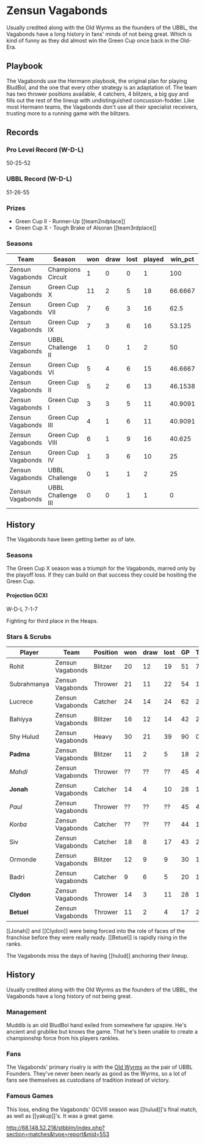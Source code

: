 # Zensun Vagabonds

Usually credited along with the Old Wyrms as the founders of the UBBL, the Vagabonds have a long history in fans' minds of not being great. Which is kind of funny as they did almost win the Green Cup once back in the Old-Era.

## Playbook

The Vagabonds use the Hermann playbook, the original plan for playing BludBol, and the one that every other strategy is an adaptation of. The team has two thrower positions available, 4 catchers, 4 blitzers, a big guy and fills out the rest of the lineup with undistinguished concussion-fodder. Like most Hermann teams, the Vagabonds don't use all their specialist receivers, trusting more to a running game with the blitzers.

## Records

### Pro Level Record (W-D-L)

50-25-52

### UBBL Record (W-D-L)

51-26-55

### Prizes

* Green Cup II - Runner-Up [[team2ndplace]]
* Green Cup X - Tough Brake of Alsoran [[team3rdplace]]

### Seasons

| Team             | Season             | won  | draw | lost | played | win_pct | gf   | ga   | cas  | tcdiff | ff   |
|------------------|--------------------|------|------|------|--------|---------|------|------|------|--------|------|
| Zensun Vagabonds | Champions Circuit  |    1 |    0 |    0 |      1 |     100 |    3 |    2 |    3 |      2 |    0 |
| Zensun Vagabonds | Green Cup X        |   11 |    2 |    5 |     18 | 66.6667 |   46 |   33 |   29 |      3 |    5 |
| Zensun Vagabonds | Green Cup VII      |    7 |    6 |    3 |     16 |    62.5 |   47 |   32 |   38 |     -1 |    1 |
| Zensun Vagabonds | Green Cup IX       |    7 |    3 |    6 |     16 |  53.125 |   32 |   40 |   19 |    -10 |    1 |
| Zensun Vagabonds | UBBL Challenge II  |    1 |    0 |    1 |      2 |      50 |    4 |    4 |    3 |     -3 |    0 |
| Zensun Vagabonds | Green Cup VI       |    5 |    4 |    6 |     15 | 46.6667 |   31 |   36 |   31 |     -2 |    2 |
| Zensun Vagabonds | Green Cup II       |    5 |    2 |    6 |     13 | 46.1538 |   27 |   32 |   31 |     12 |    1 |
| Zensun Vagabonds | Green Cup I        |    3 |    3 |    5 |     11 | 40.9091 |   20 |   25 |   18 |      4 |    1 |
| Zensun Vagabonds | Green Cup III      |    4 |    1 |    6 |     11 | 40.9091 |   22 |   28 |   22 |      5 |    0 |
| Zensun Vagabonds | Green Cup VIII     |    6 |    1 |    9 |     16 |  40.625 |   35 |   47 |   22 |    -21 |   -1 |
| Zensun Vagabonds | Green Cup IV       |    1 |    3 |    6 |     10 |      25 |   20 |   30 |    0 |     -8 |   -2 |
| Zensun Vagabonds | UBBL Challenge     |    0 |    1 |    1 |      2 |      25 |    2 |    3 |    6 |      3 |   -1 |
| Zensun Vagabonds | UBBL Challenge III |    0 |    0 |    1 |      1 |       0 |    2 |    3 |    0 |     -1 |   -1 |

## History

The Vagabonds have been getting better as of late.

### Seasons

The Green Cup X season was a triumph for the Vagabonds, marred only by the playoff loss. If they can build on that success they could be hositing the Green Cup.

#### Projection GCXI

W-D-L 7-1-7

Fighting for third place in the Heaps.

### Stars & Scrubs

| Player       | Team             | Position | won  | draw | lost | GP   | TD   | Comp | Ints | BH   | SI   | Ki   | MVP  | SPP  |
|--------------|------------------|----------|------|------|------|------|------|------|------|------|------|------|------|------|
| Rohit       | Zensun Vagabonds | Blitzer  |   20 |   12 |   19 |   51 |    7 |    1 |    1 |   39 |   12 |    1 |    6 |  158 |
| Subrahmanya | Zensun Vagabonds | Thrower  |   21 |   11 |   22 |   54 |    1 |   96 |    0 |    1 |    0 |    0 |    5 |  126 |
| Lucrece     | Zensun Vagabonds | Catcher  |   24 |   14 |   24 |   62 |   27 |    3 |    2 |    1 |    1 |    0 |    6 |  122 |
| Bahiyya     | Zensun Vagabonds | Blitzer  |   16 |   12 |   14 |   42 |   29 |    1 |    3 |    2 |    2 |    0 |    0 |  102 |
| Shy Hulud  | Zensun Vagabonds | Heavy    |   30 |   21 |   39 |   90 |    0 |    1 |    0 |   16 |    10 |    3 |    7 |   94 |
| **Padma**        | Zensun Vagabonds | Blitzer  |   11 |    2 |    5 |   18 |   22 |    1 |    0 |    3 |    2 |    0 |    3 |   92 |
| *Mahdi* | Zensun Vagabonds | Thrower  | ?? | ?? | ?? | 45 | 4 | 65 | 0 | 0 | 0 | 0 | 3 | 92 |
| **Jonah**        | Zensun Vagabonds | Catcher  |   14 |    4 |   10 |   28 |   19 |   10 |    0 |    0 |    0 |    0 |    3 |   82 |
| *Paul* | Zensun Vagabonds | Thrower  | ?? | ?? | ?? | 45 | 4 | 25 | 1 | 3 | 1 | 0 | 7 | 82 |
| *Korba* | Zensun Vagabonds | Catcher  | ?? | ?? | ?? | 44 | 15 | 4 | 0 | 0 | 1 | 0 | 6 | 81 |
| Siv         | Zensun Vagabonds | Catcher  |   18 |    8 |   17 |   43 |   20 |    3 |    1 |    0 |    0 |    0 |    3 |   80 |
| Ormonde     | Zensun Vagabonds | Blitzer  |   12 |    9 |    9 |   30 |   12 |    3 |    3 |    1 |    1 |    1 |    2 |   61 |
| Badri       | Zensun Vagabonds | Catcher  |    9 |    6 |    5 |   20 |   16 |    1 |    0 |    0 |    1 |    0 |    1 |   56 |
| **Clydon**       | Zensun Vagabonds | Thrower  |   14 |    3 |   11 |   28 |    1 |   27 |    2 |    1 |    0 |    0 |    4 |   56 |
| **Betuel**       | Zensun Vagabonds | Thrower  |   11 |    2 |    4 |   17 |    2 |   32 |    0 |    1 |    0 |    0 |    3 |   55 |

[[Jonah]] and [[Clydon]] were being forced into the role of faces of the franchise before they were really ready. [[Betuel]] is rapidly rising in the ranks.

The Vagabonds miss the days of having [[hulud]] anchoring their lineup.


## History

Usually credited along with the Old Wyrms as the founders of the UBBL, the Vagabonds have a long history of not being great. 

### Management

Muddib is an old BludBol hand exiled from somewhere far upspire. He's ancient and grublike but knows the game. That he's been unable to create a championship force from his players rankles.

### Fans

The Vagabonds' primary rivalry is with the [Old Wyrms](oldwyrms) as the pair of UBBL Founders. They've never been nearly as good as the Wyrms, so a lot of fans see themselves as custodians of tradition instead of victory.

### Famous Games

This loss, ending the Vagabonds' GCVIII season was [[hulud]]'s final match, as well as [[yakup]]'s. It was a great game.

http://68.148.52.218/stbblm/index.php?section=matches&type=report&mid=553